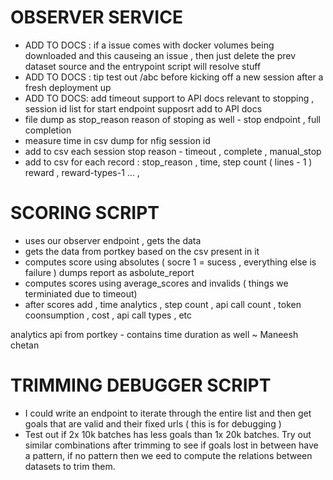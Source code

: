 # OBSERVER SERVICE
- ADD TO DOCS : if a issue comes with docker volumes being downloaded and this causeing an issue , then just delete the prev dataset source and the entrypoint script will resolve stuff
- ADD TO DOCS : tip test out /abc before kicking off a new session after a fresh deployment up
- ADD TO DOCS: add timeout support to API docs relevant to stopping , session id list for start endpoint supposrt add to API docs
- file dump as stop_reason reason of stoping as well - stop endpoint , full completion
- measure time in csv dump for nfig session id 
- add to csv each session stop reason - timeout , complete , manual_stop
- add to csv for each record : stop_reason , time, step count ( lines - 1 ) reward , reward-types-1 ... ,  

# SCORING SCRIPT
- uses our observer endpoint , gets the data
- gets the data from portkey based on the csv present in it
- computes score using absolutes ( socre 1 = sucess , everything else is failure ) dumps report as asbolute_report
- computes scores using average_scores and invalids ( things we terminiated due to timeout)
- after scores add , time analytics , step count , api call count , token coonsumption , cost , api call types , etc

analytics api from portkey - contains time duration as well ~ Maneesh chetan

# TRIMMING DEBUGGER SCRIPT
- I could write an endpoint to iterate through the entire list and then get goals that are valid and their fixed urls ( this is for debugging )
- Test out if 2x 10k batches has less goals than 1x 20k batches. Try out similar combinations after trimming to see if goals lost in between have a pattern, if no pattern then we eed to compute the relations between datasets to trim them.